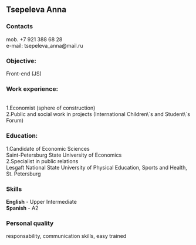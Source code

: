 <h2>Tsepeleva Anna</h2>
 <h3>Contacts</h3>
 mob. +7 921 388 68 28
 <br>e-mail: tsepeleva_anna@mail.ru
 <h3>Objective:</h3>
 Front-end (JS)
 <h3>Work experience:</h3>
<br>1.Economist (sphere of construction)
<br>2.Public and social work in projects (International Children\`s and Student\`s Forum)
<h3>Education:</h3>
1.Candidate of Economic Sciences                                   
<br>Saint-Petersburg State University of Economics
<br>2.Specialist in public relations                                         
<br>Lesgaft National State University of Physical Education, Sports and Health, St. Petersburg
<h3>Skills</h3>
<b>English</b> - Upper Intermediate
<br><b>Spanish</b> - A2
<h3>Personal quality</h3>
responsability, communication skills, easy trained
